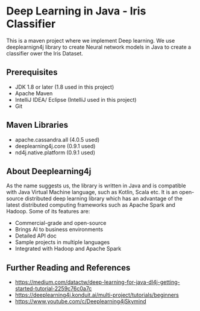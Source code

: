 # Deep Learning in Java - Iris Classifier 
This is a maven project where we implement Deep learning.
We use deeplearnign4j library to create Neural network models in Java to create a classifier ower the Iris Dataset.

## Prerequisites
- JDK 1.8 or later (1.8 used in this project)
- Apache Maven
- IntelliJ IDEA/ Eclipse (IntelliJ used in this project)
- Git

## Maven Libraries
- apache.cassandra.all (4.0.5 used)
- deeplearning4j.core (0.9.1 used)
- nd4j.native.platform (0.9.1 used)

## About Deeplearning4j
As the name suggests us, the library is written in Java and is compatible with Java Virtual Machine language, such as Kotlin, Scala etc. It is an open-source distributed deep learning library which has an advantage of the latest distributed computing frameworks such as Apache Spark and Hadoop. Some of its features are:

- Commercial-grade and open-source
- Brings AI to business environments
- Detailed API doc
- Sample projects in multiple languages
- Integrated with Hadoop and Apache Spark

## Further Reading and References
- https://medium.com/datactw/deep-learning-for-java-dl4j-getting-started-tutorial-2259c76c0a7c
- https://deeplearning4j.konduit.ai/multi-project/tutorials/beginners 
- https://www.youtube.com/c/Deeplearning4jSkymind 
